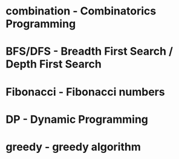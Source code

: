 # combination - Combinatorics Programming

# BFS/DFS - Breadth First Search / Depth First Search

# Fibonacci - Fibonacci numbers

# DP - Dynamic Programming

# greedy - greedy algorithm
